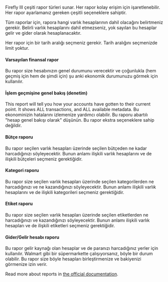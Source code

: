 Firefly III çeşiti rapor türleri sunar. Her rapor kolay erişim için işaretlenebilir. Her rapor ayarlamanız gereken çeşitli seçeneklere sahiptir.

Tüm raporlar için, rapora hangi varlık hesaplarının dahil olacağını belirtmeniz gerekir. Belirli varlık hesaplarını dahil etmezseniz, yok sayılan bu hesaplar gelir ve gider olarak hesaplanacaktır.

Her rapor için bir tarih aralığı seçmeniz gerekir. Tarih aralığını seçmenizde limit yoktur.

#### Varsayılan finansal rapor

Bu rapor size hesabınızın genel durumunu verecektir ve çoğunlukla (hem geçmiş için hem de şimdi için) şu anki ekonomik durumunuzu görmek için kullanılır.

#### İşlem geçmişine genel bakış (denetim)

This report will tell you how your accounts have gotten to their current point. It shows ALL transactions, and ALL available metadata. Bu ekonominizin hatalarını izlemenize yardımcı olabilir. Bu raporu abartılı "hesap genel bakışı olarak" düşünün. Bu rapor ekstra seçeneklere sahip değildir.

#### Bütçe raporu

Bu rapor seçilen varlık hesapları üzerinde seçilen bütçeden ne kadar harcadığınızı söyleyecektir. Bunun anlamı ilişkili varlık hesaplarını ve de ilişkili bütçeleri seçmeniz gerektiğidir.

#### Kategori raporu

Bu rapor size seçilen varlık hesapları üzerinde seçilen kategorilerden ne harcadığınızı ve ne kazandığınızı söyleyecektir. Bunun anlamı ilişkili varlık hesaplarını ve de ilişkili kategorileri seçmeniz gerektiğidir.

#### Etiket raporu

Bu rapor size seçilen varlık hesapları üzerinde seçilen etiketlerden ne harcadığınızı ve kazandığınızı söyleyecektir. Bunun anlamı ilişkili varlık hesapları ve de ilişkili etiketleri seçmeniz gerektiğidir.

#### Gider/Gelir hesabı raporu

Bu rapor gelir kaynağı olan hesaplar ve de paranızı harcadığınız yerler için kullanılır. Walmart gibi bir süpermarkette çalışıyorsanız, böyle bir durum olabilir. Bu rapor size böyle hesapları birleştirmenize ve bakiyenizi görmenize izin verir.

Read more about reports in [the official documentation](https://firefly-iii.readthedocs.io/en/latest/advanced/reports.html).